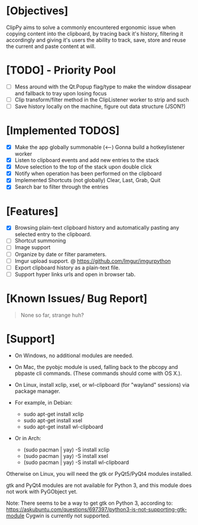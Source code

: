 # [Objectives]
ClipPy aims to solve a commonly encountered ergonomic issue when copying content into the clipboard, by tracing back it's history, filtering it accordingly and giving it's users the ability to track, save, store and reuse the current and paste content at will.


# [TODO] - Priority Pool
- [ ] Mess around with the Qt.Popup flag/type to make the window dissapear and fallback to tray upon losing focus
- [ ] Clip transform/filter method in the ClipListener worker to strip and such 
- [ ] Save history locally on the machine, figure out data structure (JSON?)

# [Implemented TODOS]
- [x] Make the app globally summonable  (<--) Gonna build a hotkeylistener worker
- [x] Listen to clipboard events and add new entries to the stack
- [x] Move selection to the top of the stack upon double click
- [x] Notify when operation has been performed on the clipboard
- [x] Implemented Shortcuts (not globally) Clear, Last, Grab, Quit
- [x] Search bar to filter through the entries

# [Features]
- [x] Browsing plain-text clipboard history and automatically pasting any selected entry to the clipboard.
- [ ] Shortcut summoning
- [ ] Image support
- [ ] Organize by date or filter parameters.
- [ ] Imgur upload support. @ https://github.com/Imgur/imgurpython
- [ ] Export clipboard history as a plain-text file.
- [ ] Support hyper links urls and open in browser tab.

# [Known Issues/ Bug Report]
> None so far, strange huh?

# [Support]
+ On Windows, no additional modules are needed.

+ On Mac, the pyobjc module is used, falling back to the pbcopy and pbpaste cli
    commands. (These commands should come with OS X.).

+ On Linux, install xclip, xsel, or wl-clipboard (for "wayland" sessions) via package manager.
- For example, in Debian:
    - sudo apt-get install xclip
    - sudo apt-get install xsel
    - sudo apt-get install wl-clipboard

- Or in Arch:
    - (sudo pacman | yay) -S install xclip
    - (sudo pacman | yay) -S install xsel
    - (sudo pacman | yay) -S install wl-clipboard

Otherwise on Linux, you will need the gtk or PyQt5/PyQt4 modules installed.

gtk and PyQt4 modules are not available for Python 3,
and this module does not work with PyGObject yet.

Note: There seems to be a way to get gtk on Python 3, according to:
    https://askubuntu.com/questions/697397/python3-is-not-supporting-gtk-module
Cygwin is currently not supported.